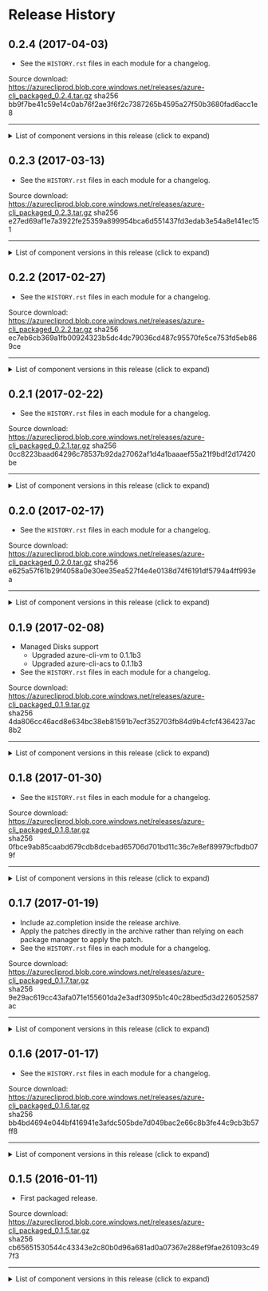 Release History
===============

0.2.4 (2017-04-03)
------------------

* See the `HISTORY.rst` files in each module for a changelog.  

Source download:  
https://azurecliprod.blob.core.windows.net/releases/azure-cli_packaged_0.2.4.tar.gz
sha256 bb9f7be41c59e14c0ab76f2ae3f6f2c7387265b4595a27f50b3680fad6acc1e8


---

<details>
  <summary>List of component versions in this release (click to expand)</summary><p>
$ az --version  
azure-cli (2.0.2)  

acr (2.0.0)  
acs (2.0.2)  
appservice (0.1.2)  
batch (2.0.0)  
cloud (2.0.0)  
component (2.0.0)  
configure (2.0.2)  
container (0.1.2)  
core (2.0.2)  
documentdb (0.1.2)  
feedback (2.0.0)  
find (0.0.1b1)  
iot (0.1.2)  
keyvault (2.0.0)  
lab (0.0.1)  
monitor (0.0.1)  
network (2.0.2)  
nspkg (2.0.0)  
profile (2.0.2)  
redis (0.1.1b3)  
resource (2.0.2)  
role (2.0.1)  
sql (2.0.0)  
storage (2.0.2)  
vm (2.0.2)  
</p></details>

0.2.3 (2017-03-13)
------------------

* See the `HISTORY.rst` files in each module for a changelog.  

Source download:  
https://azurecliprod.blob.core.windows.net/releases/azure-cli_packaged_0.2.3.tar.gz
sha256 e27ed69af1e7a3922fe25359a899954bca6d551437fd3edab3e54a8e141ec151


---

<details>
  <summary>List of component versions in this release (click to expand)</summary><p>
$ az --version  
azure-cli (2.0.1)  

acs (2.0.1)  
appservice (0.1.1b6)  
batch (0.1.1b5)  
cloud (2.0.0)  
component (2.0.0)  
configure (2.0.1)  
container (0.1.1b4)  
core (2.0.1)  
documentdb (0.1.1b2)  
feedback (2.0.0)  
find (0.0.1b1)  
iot (0.1.1b3)  
keyvault (0.1.1b6)  
network (2.0.1)  
nspkg (2.0.0)  
profile (2.0.1)  
redis (0.1.1b3)  
resource (2.0.1)  
role (2.0.0)  
sql (0.1.1b6)  
storage (2.0.1)  
vm (2.0.1)  
</p></details>

0.2.2 (2017-02-27)
------------------

* See the `HISTORY.rst` files in each module for a changelog.  

Source download:  
https://azurecliprod.blob.core.windows.net/releases/azure-cli_packaged_0.2.2.tar.gz
sha256 ec7eb6cb369a1fb00924323b5dc4dc79036cd487c95570fe5ce753fd5eb869ce


---

<details>
  <summary>List of component versions in this release (click to expand)</summary><p>
$ az --version  
azure-cli (2.0.0)  
 
acs (2.0.0)  
appservice (0.1.1b5)  
batch (0.1.1b4)  
cloud (2.0.0)  
component (2.0.0)  
configure (2.0.0)  
container (0.1.1b4)  
core (2.0.0)  
documentdb (0.1.1b2)  
feedback (2.0.0)  
iot (0.1.1b3)  
keyvault (0.1.1b5)  
network (2.0.0)  
nspkg (2.0.0)  
profile (2.0.0)  
redis (0.1.1b3)  
resource (2.0.0)  
role (2.0.0)  
sql (0.1.1b5)  
storage (2.0.0)  
vm (2.0.0)  
</p></details>

0.2.1 (2017-02-22)
------------------

* See the `HISTORY.rst` files in each module for a changelog.  

Source download:  
https://azurecliprod.blob.core.windows.net/releases/azure-cli_packaged_0.2.1.tar.gz
sha256 0cc8223baad64296c78537b92da27062af1d4a1baaaef55a21f9bdf2d17420be


---

<details>
  <summary>List of component versions in this release (click to expand)</summary><p>
$ az --version  
azure-cli (0.1.2rc2)  

acs (0.1.2rc2)  
appservice (0.1.1b4)  
batch (0.1.1b4)  
cloud (0.1.2rc2)  
component (0.1.1rc2)  
configure (0.1.2rc2)  
container (0.1.1b3)  
core (0.1.2rc2)  
documentdb (0.1.1b2)  
feedback (0.1.2rc1)  
iot (0.1.1b3)  
keyvault (0.1.1b5)  
network (0.1.2rc2)  
nspkg (0.1.2)  
profile (0.1.2rc2)  
redis (0.1.1b3)  
resource (0.1.2rc2)  
role (0.1.2rc2)  
sql (0.1.1b4)  
storage (0.1.2rc2)  
vm (0.1.2rc2)  
</p></details>

0.2.0 (2017-02-17)
------------------

* See the `HISTORY.rst` files in each module for a changelog.  

Source download:  
https://azurecliprod.blob.core.windows.net/releases/azure-cli_packaged_0.2.0.tar.gz
sha256 e625a57f61b29f4058a0e30ee35ea527f4e4e0138d74f6191df5794a4ff993ea


---

<details>
  <summary>List of component versions in this release (click to expand)</summary><p>
$ az --version  
azure-cli (0.1.2rc1)  

acs (0.1.2rc1)  
appservice (0.1.1b3)  
batch (0.1.1b3)  
cloud (0.1.2rc1)  
component (0.1.1rc1)  
configure (0.1.2rc1)  
container (0.1.1b2)  
core (0.1.2rc1)  
documentdb (0.1.1b1)  
feedback (0.1.2rc1)  
iot (0.1.1b2)  
keyvault (0.1.1b4)  
network (0.1.2rc1)  
nspkg (0.1.2)  
profile (0.1.2rc1)  
redis (0.1.1b2)  
resource (0.1.2rc1)  
role (0.1.2rc1)  
sql (0.1.1b3)  
storage (0.1.2rc1)  
vm (0.1.2rc1)  
</p></details>


0.1.9 (2017-02-08)
------------------

* Managed Disks support
  * Upgraded azure-cli-vm to 0.1.1b3
  * Upgraded azure-cli-acs to 0.1.1b3
* See the `HISTORY.rst` files in each module for a changelog.  

Source download:  
https://azurecliprod.blob.core.windows.net/releases/azure-cli_packaged_0.1.9.tar.gz  
sha256 4da806cc46acd8e634bc38eb81591b7ecf352703fb84d9b4cfcf4364237ac8b2


---

<details>
  <summary>List of component versions in this release (click to expand)</summary><p>
$ az --version  
azure-cli (0.1.1b3)  

acr (0.1.1b2)  
acs (0.1.1b3)  
appservice (0.1.1b2)  
cloud (0.1.1b2)  
component (0.1.0rc2)  
configure (0.1.1b3)  
container (0.1.1b2)  
context (0.1.1b2)  
core (0.1.1b3)  
feedback (0.1.1b2)  
network (0.1.1b2)  
nspkg (0.1.2)  
profile (0.1.1b2)  
resource (0.1.1b2)  
role (0.1.1b2)  
storage (0.1.1b2)  
vm (0.1.1b3)  
</p></details>


0.1.8 (2017-01-30)
------------------

* See the `HISTORY.rst` files in each module for a changelog.  

Source download:  
https://azurecliprod.blob.core.windows.net/releases/azure-cli_packaged_0.1.8.tar.gz  
sha256 0fbce9ab85caabd679cdb8dcebad65706d701bd11c36c7e8ef89979cfbdb079f


---

<details>
  <summary>List of component versions in this release (click to expand)</summary><p>
$ az --version  
azure-cli (0.1.1b3)  

acr (0.1.1b2)  
acs (0.1.1b2)  
appservice (0.1.1b2)  
cloud (0.1.1b2)  
component (0.1.0rc2)  
configure (0.1.1b3)  
container (0.1.1b2)  
context (0.1.1b2)  
core (0.1.1b3)  
feedback (0.1.1b2)  
network (0.1.1b2)  
nspkg (0.1.2)  
profile (0.1.1b2)  
resource (0.1.1b2)  
role (0.1.1b2)  
storage (0.1.1b2)  
vm (0.1.1b2)  
</p></details>


0.1.7 (2017-01-19)
------------------

* Include az.completion inside the release archive.  
* Apply the patches directly in the archive rather than relying on each package manager to apply the patch.  
* See the `HISTORY.rst` files in each module for a changelog.  

Source download:  
https://azurecliprod.blob.core.windows.net/releases/azure-cli_packaged_0.1.7.tar.gz  
sha256 9e29ac619cc43afa071e155601da2e3adf3095b1c40c28bed5d3d226052587ac


---

<details>
  <summary>List of component versions in this release (click to expand)</summary><p>
$ az --version
azure-cli (0.1.1b2)  

acr (0.1.1b1)  
acs (0.1.1b1)  
appservice (0.1.1b1)  
cloud (0.1.1b1)  
component (0.1.0rc1)  
configure (0.1.1b2)  
container (0.1.1b1)  
context (0.1.1b1)  
core (0.1.1b2)  
feedback (0.1.1b1)  
network (0.1.1b1)  
nspkg (0.1.1)  
profile (0.1.1b1)  
resource (0.1.1b1)  
role (0.1.1b1)  
storage (0.1.1b1)  
vm (0.1.1b1)  
</p></details>


0.1.6 (2017-01-17)
------------------

* See the `HISTORY.rst` files in each module for a changelog.  

Source download:  
https://azurecliprod.blob.core.windows.net/releases/azure-cli_packaged_0.1.6.tar.gz  
sha256 bb4bd4694e044bf416941e3afdc505bde7d049bac2e66c8b3fe44c9cb3b57ff8


---

<details>
  <summary>List of component versions in this release (click to expand)</summary><p>
$ az --version
azure-cli (0.1.1b1)  

acr (0.1.1b1)  
acs (0.1.1b1)  
appservice (0.1.1b1)  
cloud (0.1.1b1)  
component (0.1.0rc1)  
configure (0.1.1b1)  
container (0.1.1b1)  
context (0.1.1b1)  
core (0.1.1b1)  
feedback (0.1.1b1)  
network (0.1.1b1)  
nspkg (0.1.1)  
profile (0.1.1b1)  
resource (0.1.1b1)  
role (0.1.1b1)  
storage (0.1.1b1)  
vm (0.1.1b1)  
</p></details>



0.1.5 (2016-01-11)
------------------

* First packaged release.

Source download:  
https://azurecliprod.blob.core.windows.net/releases/azure-cli_packaged_0.1.5.tar.gz  
sha256 cb65651530544c43343e2c80b0d96a681ad0a07367e288ef9fae261093c497f3


---

<details>
  <summary>List of component versions in this release (click to expand)</summary><p>
$ az --version  

azure-cli (0.1.0b11)

acr (0.1.0b11)  
acs (0.1.0b11)  
appservice (0.1.0b11)  
cloud (0.1.0b11)  
component (0.1.0b12)  
configure (0.1.0b11)  
container (0.1.0b11)  
context (0.1.0b11)  
core (0.1.0b11)  
feedback (0.1.0b11)  
network (0.1.0b11)  
nspkg (0.1.0b11)  
profile (0.1.0b11)  
resource (0.1.0b11)  
role (0.1.0b11)  
storage (0.1.0b11)  
vm (0.1.0b11)  
</p></details>

